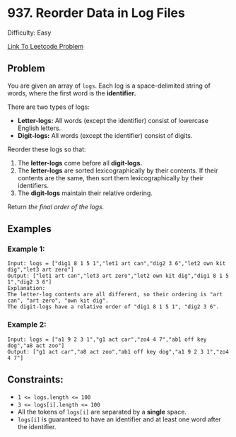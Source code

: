 # 937. Reorder Data in Log Files
Difficulty: Easy

[Link To Leetcode Problem](https://leetcode.com/problems/reorder-data-in-log-files/)

## Problem
You are given an array of `logs`. Each log is a space-delimited string of words, where the first word is the **identifier.**

There are two types of logs:

- **Letter-logs:** All words (except the identifier) consist of lowercase English letters.
- **Digit-logs:** All words (except the identifier) consist of digits.

Reorder these logs so that:

1. The **letter-logs** come before all **digit-logs.**
2. The **letter-logs** are sorted lexicographically by their contents. If their contents are the same, then sort them lexicographically by their identifiers.
3. The **digit-logs** maintain their relative ordering.

Return *the final order of the logs.*

## Examples
### Example 1:
```
Input: logs = ["dig1 8 1 5 1","let1 art can","dig2 3 6","let2 own kit dig","let3 art zero"]
Output: ["let1 art can","let3 art zero","let2 own kit dig","dig1 8 1 5 1","dig2 3 6"]
Explanation:
The letter-log contents are all different, so their ordering is "art can", "art zero", "own kit dig".
The digit-logs have a relative order of "dig1 8 1 5 1", "dig2 3 6".
```
### Example 2:
```
Input: logs = ["a1 9 2 3 1","g1 act car","zo4 4 7","ab1 off key dog","a8 act zoo"]
Output: ["g1 act car","a8 act zoo","ab1 off key dog","a1 9 2 3 1","zo4 4 7"]
```

## Constraints:
- `1 <= logs.length <= 100`
- `3 <= logs[i].length <= 100`
- All the tokens of `logs[i]` are separated by a **single** space.
- `logs[i]` is guaranteed to have an identifier and at least one word after the identifier.